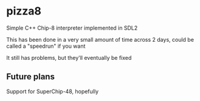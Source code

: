 # pizza8

Simple C++ Chip-8 interpreter implemented in SDL2</br>

This has been done in a very small amount of time across 2 days, could be called a "speedrun" if you want</br>

It still has problems, but they'll eventually be fixed</br>

## Future plans

Support for SuperChip-48, hopefully
